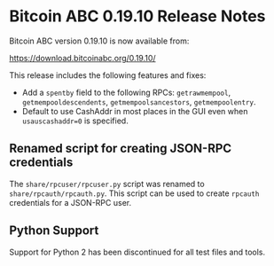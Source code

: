# Bitcoin ABC 0.19.10 Release Notes

Bitcoin ABC version 0.19.10 is now available from:

  <https://download.bitcoinabc.org/0.19.10/>

This release includes the following features and fixes:
  - Add a `spentby` field to the following RPCs: `getrawmempool`,
  `getmempooldescendents`, `getmempoolsancestors`, `getmempoolentry`.
  - Default to use CashAddr in most places in the GUI even when `usauscashaddr=0` is specified.


Renamed script for creating JSON-RPC credentials
-----------------------------
The `share/rpcuser/rpcuser.py` script was renamed to `share/rpcauth/rpcauth.py`.
This script can be used to create `rpcauth` credentials for a JSON-RPC user.

Python Support
--------------

Support for Python 2 has been discontinued for all test files and tools.
